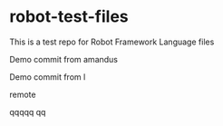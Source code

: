 # robot-test-files

This is a test repo for Robot Framework Language files

Demo commit from amandus


Demo commit from l

remote

qqqqq
qq